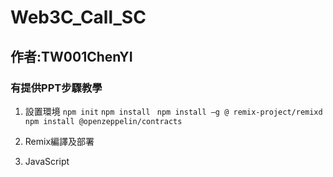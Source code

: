 # Web3C_Call_SC
## 作者:TW001ChenYI
### 有提供PPT步驟教學

1. 設置環境
    `npm init`
    `npm install `
    `npm install –g @ remix-project/remixd `
    `npm install @openzeppelin/contracts`

2. Remix編譯及部署
3. JavaScript